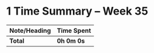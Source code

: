 # 1 Time Summary – Week 35

|Note/Heading|Time Spent|
|------------|----------|
|**Total**|**0h 0m 0s**|
